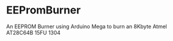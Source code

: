 EEPromBurner
============

An EEPROM Burner using Arduino Mega to burn an 8Kbyte Atmel AT28C64B 15FU 1304
